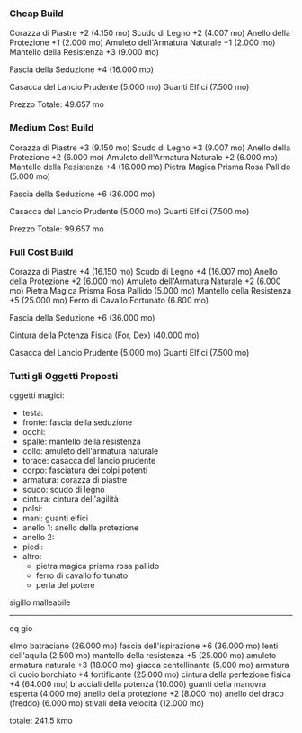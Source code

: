 ### Cheap Build

Corazza di Piastre +2 (4.150 mo)
Scudo di Legno +2 (4.007 mo)
Anello della Protezione +1 (2.000 mo)
Amuleto dell'Armatura Naturale +1 (2.000 mo)
Mantello della Resistenza +3 (9.000 mo)

Fascia della Seduzione +4 (16.000 mo)

Casacca del Lancio Prudente (5.000 mo)
Guanti Elfici (7.500 mo)

Prezzo Totale: 49.657 mo

### Medium Cost Build

Corazza di Piastre +3 (9.150 mo)
Scudo di Legno +3 (9.007 mo)
Anello della Protezione +2 (6.000 mo)
Amuleto dell'Armatura Naturale +2 (6.000 mo)
Mantello della Resistenza +4 (16.000 mo)
Pietra Magica Prisma Rosa Pallido (5.000 mo)

Fascia della Seduzione +6 (36.000 mo)

Casacca del Lancio Prudente (5.000 mo)
Guanti Elfici (7.500 mo)

Prezzo Totale: 99.657 mo

### Full Cost Build

Corazza di Piastre +4 (16.150 mo)
Scudo di Legno +4 (16.007 mo)
Anello della Protezione +2 (6.000 mo)
Amuleto dell'Armatura Naturale +2 (6.000 mo)
Pietra Magica Prisma Rosa Pallido (5.000 mo)
Mantello della Resistenza +5 (25.000 mo)
Ferro di Cavallo Fortunato (6.800 mo)

Fascia della Seduzione +6 (36.000 mo)

Cintura della Potenza Fisica (For, Dex) (40.000 mo)

Casacca del Lancio Prudente (5.000 mo)
Guanti Elfici (7.500 mo)

### Tutti gli Oggetti Proposti

oggetti magici:
- testa: 
- fronte: fascia della seduzione
- occhi:
- spalle: mantello della resistenza
- collo: amuleto dell'armatura naturale
- torace: casacca del lancio prudente
- corpo: fasciatura dei colpi potenti
- armatura: corazza di piastre
- scudo: scudo di legno
- cintura: cintura dell'agilità
- polsi: 
- mani: guanti elfici
- anello 1: anello della protezione
- anello 2: 
- piedi:
- altro:
	- pietra magica prisma rosa pallido
	- ferro di cavallo fortunato
	- perla del potere

sigillo malleabile

---

eq gio

elmo batraciano (26.000 mo)
fascia dell'ispirazione +6 (36.000 mo)
lenti dell'aquila (2.500 mo)
mantello della resistenza +5 (25.000 mo)
amuleto armatura naturale +3 (18.000 mo)
giacca centellinante (5.000 mo)
armatura di cuoio borchiato +4 fortificante (25.000 mo)
cintura della perfezione fisica +4 (64.000 mo)
bracciali della potenza (10.000)
guanti della manovra esperta (4.000 mo)
anello della protezione +2 (8.000 mo)
anello del draco (freddo) (6.000 mo)
stivali della velocità (12.000 mo)

totale: 241.5 kmo
